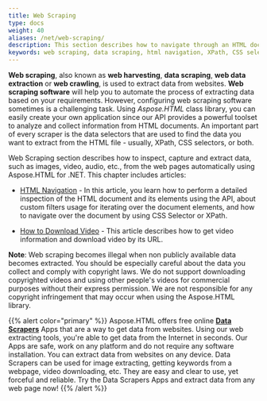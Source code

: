 ```yaml
---
title: Web Scraping
type: docs
weight: 40
aliases: /net/web-scraping/
description: This section describes how to navigate through an HTML document and perform a detailed inspection of its elements and extract data, such as video and audio from the web pages using Aspose.HTML for .NET. 
keywords: web scraping, data scraping, html navigation, XPath, CSS selector, multimedia downloading, video download
---
```


**Web scraping**, also known as **web harvesting**, **data scraping**, **web data extraction** or **web crawling**, is used to extract data from websites. **Web scraping software** will help you to automate the process of extracting data based on your requirements. However, configuring web scraping software sometimes is a challenging task. Using *Aspose.HTML* class library, you can easily create your own application since our API provides a powerful toolset to analyze and collect information from HTML documents. An important part of every scraper is the data selectors that are used to find the data you want to extract from the HTML file - usually, XPath, CSS selectors, or both.

Web Scraping section describes how to inspect, capture and extract data,  such as images, video, audio,  etc., from the web pages automatically using Aspose.HTML for .NET. This chapter includes articles:
 - [HTML Navigation](https://docs.aspose.com/html/net/web-scraping/html-navigation/) - In this article, you learn how to perform a detailed inspection of the HTML document and its elements using the API, about custom filters usage for iterating over the document elements, and how to navigate over the document by using CSS Selector or XPath.

 -  [How to Download Video](https://docs.aspose.com/html/net/web-scraping/video-download/) - This article describes how to get video information and download video by its URL.

**Note**: Web scraping becomes illegal when non publicly available data becomes extracted. You should be especially careful about the data you collect and comply with copyright laws. We do not support downloading copyrighted videos and using other people's videos for commercial purposes without their express permission. We are not responsible for any copyright infringement that may occur when using the Aspose.HTML library.

{{% alert color="primary" %}} 
Aspose.HTML offers free online [**Data Scrapers**](https://products.aspose.app/html/en/scrapers) Apps that are a way to get data from websites. Using our web extracting tools, you're able to get data from the Internet in seconds. Our Apps are safe, work on any platform and do not require any software installation. You can extract data from websites on any device. Data Scrapers can be used for image extracting, getting keywords from a webpage, video downloading, etc. They are easy and clear to use, yet forceful and reliable. Try the Data Scrapers Apps and extract data from any web page now!
{{% /alert %}}  







